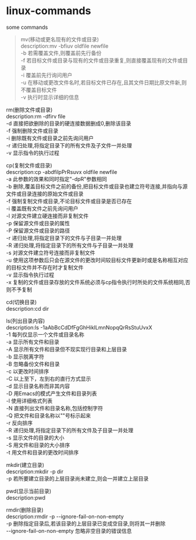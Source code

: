 # linux-commands
some commands</br>
>mv(移动或更名现有的文件或目录)</br>
>    description:mv -bfiuv oldfile newfile</br>
>    -b 若需覆盖文件,则覆盖前先行备份</br>
>    -f 若目标文件或目录与现有的文件或目录重复,则直接覆盖现有的文件或目录</br>
>    -i 覆盖前先行询问用户</br>
>    -u 在移动或更改文件名时,若目标文件已存在,且其文件日期比原文件新,则不覆盖目标文件</br>
>    -v 执行时显示详细的信息</br>

rm(删除文件或目录)</br>
    description:rm -dfirv file</br>
    -d 直接把欲删除的目录的硬连接数据删成0,删除该目录</br>
    -f 强制删除文件或目录</br>
    -i 删除既有文件或目录之前先询问用户</br>
    -r 递归处理,将指定目录下的所有文件及子文件一并处理</br>
    -v 显示指令的执行过程</br>

cp(复制文件或目录)</br>
    description:cp -abdfilpPrRsuvx oldfile newfile</br>
    -a 此参数的效果和同时指定"-dpR"参数相同</br>
    -b 删除,覆盖目标文件之前的备份,把目标文件或目录也建立符号连接,并指向与源文件或目录连接的原始文件或目录</br>
    -f 强制复制文件或目录,不论目标文件或目录是否已存在</br>
    -i 覆盖既有文件之前先询问用户</br>
    -l 对源文件建立硬连接而非复制文件</br>
    -p 保留源文件或目录的属性</br>
    -P 保留源文件或目录的路径</br>
    -r 递归处理,将指定目录下的文件与子目录一并处理</br>
    -R 递归处理,将指定目录下的所有文件与子目录一并处理</br>
    -s 对源文件建立符号连接而非复制文件</br>
    -u 使用这项参数后只会在源文件的更改时间较目标文件更新时或是名称相互对应的目标文件并不存在时才复制文件</br>
    -v 显示指令执行过程</br>
    -x 复制的文件或目录存放的文件系统必须与cp指令执行时所处的文件系统相同,否则不予复制</br>

cd(切换目录)</br>
    description:cd dir</br>

ls(列出目录内容)</br>
    description:ls -1aAbBcCdDfFgGhHiklLmnNopqQrRsStuUvxX</br>
    -1 每列仅显示一个文件或目录名称</br>
    -a 显示所有文件和目录</br>
    -A 显示所有文件和目录但不现实现行目录和上层目录</br>
    -b 显示脱离字符</br>
    -B 忽略备份文件和目录</br>
    -c 以更改时间排序</br>
    -C 以上至下，左到右的直行方式显示</br>
    -d 显示目录名称而非其内容</br>
    -D 用Emacs的模式产生文件和目录列表</br>
    -l 使用详细格式列表</br>
    -N 直接列出文件和目录名称,包括控制字符</br>
    -Q 把文件和目录名称以""号标示起来</br>
    -r 反向排序</br>
    -R 递归处理,将指定目录下的所有文件及子目录一并处理</br>
    -s 显示文件的目录的大小</br>
    -S 用文件和目录的大小排序</br>
    -t 用文件和目录的更改时间排序</br>

mkdir(建立目录)</br>
    description:mkdir -p dir</br>
    -p 若所要建立目录的上层目录尚未建立,则会一并建立上层目录</br>

pwd(显示当前目录)</br>
    description:pwd</br>

rmdir(删除目录)</br>
    description:rmdir -p --ignore-fail-on-non-empty </br>
    -p 删除指定目录后,若该目录的上层目录已变成空目录,则将其一并删除</br>
    --ignore-fail-on-non-empty 忽略非空目录的错误信息</br>



